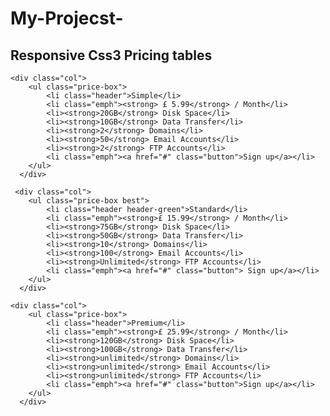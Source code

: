 # My-Projecst-

<!DOCTYPE html>
<html>
<head>
  <meta charset="utf-8"> 
  <meta name="viewport" content="width=device-width, inicial-scale-1.0">
  <meta http-equiv="X-UA-Compatible" content="ie=edge">
<title>Pricing Tables</title>
    <link href="PricingTables.css" rel="stylesheet" type="text/css">
</head>
<body>
    <h2>Responsive Css3 Pricing tables</h2>
    
    <div class="col">
        <ul class="price-box">
            <li class="header">Simple</li>
            <li class="emph"><strong> £ 5.99</strong> / Month</li>
            <li><strong>20GB</strong> Disk Space</li>
            <li><strong>10GB</strong> Data Transfer</li>
            <li><strong>2</strong> Domains</li>
            <li><strong>50</strong> Email Accounts</li>
            <li><strong>2</strong> FTP Accounts</li>
            <li class="emph"><a href="#" class="button">Sign up</a></li>
        </ul>
      </div>
    
     <div class="col">
        <ul class="price-box best">
            <li class="header header-green">Standard</li>
            <li class="emph"><strong>£ 15.99</strong> / Month</li>
            <li><strong>75GB</strong> Disk Space</li>
            <li><strong>50GB</strong> Data Transfer</li>
            <li><strong>10</strong> Domains</li>
            <li><strong>100</strong> Email Accounts</li>
            <li><strong>Unlimited</strong> FTP Accounts</li>
            <li class="emph"><a href="#" class="button"> Sign up</a></li>
        </ul>
      </div>
    
    <div class="col">
        <ul class="price-box">
            <li class="header">Premium</li>
            <li class="emph"><strong>£ 25.99</strong> / Month</li>
            <li><strong>120GB</strong> Disk Space</li>
            <li><strong>100GB</strong> Data Transfer</li>
            <li><strong>unlimited</strong> Domains</li>
            <li><strong>unlimited</strong> Email Accounts</li>
            <li><strong>unlimited</strong> FTP Accounts</li>
            <li class="emph"><a href="#" class="button">Sign up</a></li>
        </ul>
      </div>
</body>
</html>
